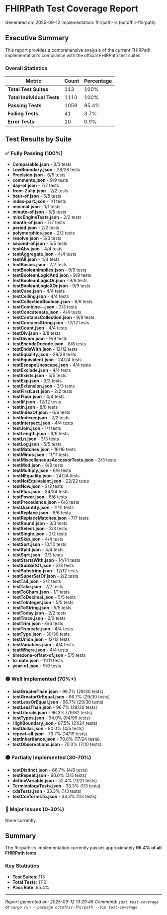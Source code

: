 # FHIRPath Test Coverage Report

Generated on: 2025-09-12
Implementation: fhirpath-rs (octofhir-fhirpath)

## Executive Summary

This report provides a comprehensive analysis of the current FHIRPath implementation's compliance with the official FHIRPath test suites.

### Overall Statistics

| Metric | Count | Percentage |
|--------|-------|------------|
| **Total Test Suites** | 113 | 100% |
| **Total Individual Tests** | 1110 | 100% |
| **Passing Tests** | 1059 | 95.4% |
| **Failing Tests** | 41 | 3.7% |
| **Error Tests** | 10 | 0.9% |

## Test Results by Suite

### ✅ Fully Passing (100%)

- **Comparable.json** - 3/3 tests
- **LowBoundary.json** - 28/28 tests
- **Precision.json** - 6/6 tests
- **comments.json** - 9/9 tests
- **day-of.json** - 7/7 tests
- **from-Zulip.json** - 2/2 tests
- **hour-of.json** - 5/5 tests
- **index-part.json** - 1/1 tests
- **minimal.json** - 1/1 tests
- **minute-of.json** - 5/5 tests
- **miscEngineTests.json** - 2/2 tests
- **month-of.json** - 7/7 tests
- **period.json** - 2/2 tests
- **polymorphics.json** - 2/2 tests
- **resolve.json** - 3/3 tests
- **second-of.json** - 5/5 tests
- **testAbs.json** - 4/4 tests
- **testAggregate.json** - 4/4 tests
- **testAll.json** - 4/4 tests
- **testBasics.json** - 7/7 tests
- **testBooleanImplies.json** - 9/9 tests
- **testBooleanLogicAnd.json** - 9/9 tests
- **testBooleanLogicOr.json** - 9/9 tests
- **testBooleanLogicXOr.json** - 9/9 tests
- **testCase.json** - 4/4 tests
- **testCeiling.json** - 4/4 tests
- **testCollectionBoolean.json** - 6/6 tests
- **testCombine--.json** - 3/3 tests
- **testConcatenate.json** - 4/4 tests
- **testContainsCollection.json** - 9/9 tests
- **testContainsString.json** - 12/12 tests
- **testCount.json** - 4/4 tests
- **testDiv.json** - 8/8 tests
- **testDivide.json** - 9/9 tests
- **testEncodeDecode.json** - 8/8 tests
- **testEndsWith.json** - 12/12 tests
- **testEquality.json** - 28/28 tests
- **testEquivalent.json** - 24/24 tests
- **testEscapeUnescape.json** - 4/4 tests
- **testExclude.json** - 4/4 tests
- **testExists.json** - 5/5 tests
- **testExp.json** - 3/3 tests
- **testExtension.json** - 3/3 tests
- **testFirstLast.json** - 2/2 tests
- **testFloor.json** - 4/4 tests
- **testIif.json** - 12/12 tests
- **testIn.json** - 8/8 tests
- **testIndexOf.json** - 6/6 tests
- **testIndexer.json** - 2/2 tests
- **testIntersect.json** - 4/4 tests
- **testJoin.json** - 1/1 tests
- **testLength.json** - 6/6 tests
- **testLn.json** - 3/3 tests
- **testLog.json** - 5/5 tests
- **testMatches.json** - 16/16 tests
- **testMinus.json** - 11/11 tests
- **testMiscellaneousAccessorTests.json** - 3/3 tests
- **testMod.json** - 8/8 tests
- **testMultiply.json** - 6/6 tests
- **testNEquality.json** - 24/24 tests
- **testNotEquivalent.json** - 22/22 tests
- **testNow.json** - 2/2 tests
- **testPlus.json** - 34/34 tests
- **testPower.json** - 6/6 tests
- **testPrecedence.json** - 6/6 tests
- **testQuantity.json** - 11/11 tests
- **testReplace.json** - 6/6 tests
- **testReplaceMatches.json** - 7/7 tests
- **testRound.json** - 3/3 tests
- **testSelect.json** - 3/3 tests
- **testSingle.json** - 2/2 tests
- **testSkip.json** - 4/4 tests
- **testSort.json** - 10/10 tests
- **testSplit.json** - 4/4 tests
- **testSqrt.json** - 3/3 tests
- **testStartsWith.json** - 14/14 tests
- **testSubSetOf.json** - 3/3 tests
- **testSubstring.json** - 12/12 tests
- **testSuperSetOf.json** - 2/2 tests
- **testTail.json** - 2/2 tests
- **testTake.json** - 7/7 tests
- **testToChars.json** - 1/1 tests
- **testToDecimal.json** - 5/5 tests
- **testToInteger.json** - 5/5 tests
- **testToString.json** - 5/5 tests
- **testToday.json** - 2/2 tests
- **testTrace.json** - 2/2 tests
- **testTrim.json** - 6/6 tests
- **testTruncate.json** - 4/4 tests
- **testType.json** - 30/30 tests
- **testUnion.json** - 12/12 tests
- **testVariables.json** - 4/4 tests
- **testWhere.json** - 4/4 tests
- **timezone-offset-of.json** - 5/5 tests
- **to-date.json** - 11/11 tests
- **year-of.json** - 9/9 tests

### 🟡 Well Implemented (70%+)

- **testGreaterThan.json** - 96.7% (29/30 tests)
- **testGreatorOrEqual.json** - 96.7% (29/30 tests)
- **testLessOrEqual.json** - 96.7% (29/30 tests)
- **testLessThan.json** - 96.7% (29/30 tests)
- **testLiterals.json** - 96.3% (79/82 tests)
- **testTypes.json** - 94.9% (94/99 tests)
- **HighBoundary.json** - 87.5% (21/24 tests)
- **testDollar.json** - 80.0% (4/5 tests)
- **repeat-all.json** - 73.7% (14/19 tests)
- **testInheritance.json** - 70.8% (17/24 tests)
- **testObservations.json** - 70.0% (7/10 tests)

### 🟠 Partially Implemented (30-70%)

- **testDistinct.json** - 66.7% (4/6 tests)
- **testRepeat.json** - 60.0% (3/5 tests)
- **defineVariable.json** - 52.4% (11/21 tests)
- **TerminologyTests.json** - 33.3% (1/3 tests)
- **cdaTests.json** - 33.3% (1/3 tests)
- **testConformsTo.json** - 33.3% (1/3 tests)

### 🔴 Major Issues (0-30%)

None currently.

## Summary

The fhirpath-rs implementation currently passes approximately **95.4% of all FHIRPath tests**.

### Key Statistics
- **Test Suites**: 113
- **Total Tests**: 1110
- **Pass Rate**: 95.4%

---

*Report generated on: 2025-09-12 13:29:46*
*Command: `just test-coverage` or `cargo run --package octofhir-fhirpath --bin test-coverage`*
